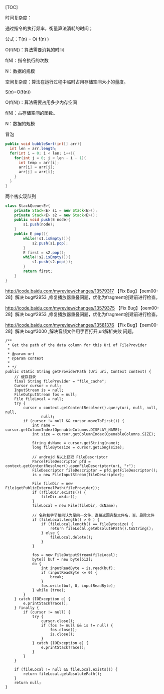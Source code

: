 [TOC]

时间复杂度：

通过指令的执行频率，衡量算法消耗的时间；

 公式：T(n) = O( f(n) )

O(f(N))：算法需要消耗的时间

f(N)：指令执行的次数

N：数据的规模

空间复杂度：算法在运行过程中临时占用存储空间大小的量度。

S(n)=O(f(n))

O(f(N))：算法需要占用多少内存空间

f(N)：占存储空间的函数。

N：数据的规模





冒泡

```java
public void bubbleSort(int[] arr){
  int len = arr.length;
  for(int i = 0; i < len; i++){
    for(int j = 0; j < len - i - 1){
      int temp = arr[i];
      arr[i] = arr[j];
      arr[j] = arr[i];
    }
  }
}
```





两个栈实现队列

```java
class StackQueue<E>{
	private Stack<E> s1 = new Stack<E>();
	private Stack<E> s2 = new Stack<E>();
	public void push(E node){
		s1.push(node);
	}
	public E pop(){
		while(!s1.isEmpty()){
			s2.push(s1.pop);
		}
		E first = s2.pop();
		while(!s2.isEmpty()){
			s1.push(s2.pop());
		}
		return first;
	}
}
```



   http://icode.baidu.com/myreview/changes/13579317 【Fix Bug】【oem00-28】解决 bug#2953 ,修复播放器重叠问题，优化为fragment创建前进行检查。

 http://icode.baidu.com/myreview/changes/13579375 【Fix Bug】【oem00-28】解决 bug#2953 ,修复播放器重叠问题，优化为fragment创建前进行检查。

 http://icode.baidu.com/myreview/changes/13581376 【Fix Bug】【oem00-28】解决 bug#3000 ,解决音频文件用手百打开,uri解析失败 问题。




```
/**
 * Get the path of the data column for this Uri of FileProvider
 *
 * @param uri
 * @param context
 *
 * */
public static String getProviderPath (Uri uri, Context context) {
    // 缓存目录
    final String fileProvider = "file_cache";
    Cursor cursor = null;
    InputStream is = null;
    FileOutputStream fos = null;
    File fileLocal = null;
    try {
        cursor = context.getContentResolver().query(uri, null, null, null,
                null);
        if (cursor != null && cursor.moveToFirst()) {
            int name = cursor.getColumnIndex(OpenableColumns.DISPLAY_NAME);
            int size = cursor.getColumnIndex(OpenableColumns.SIZE);

            String dsName = cursor.getString(name);
            long fileBytesize = cursor.getLong(size);

            // android N以上获取 FileDescriptor
            ParcelFileDescriptor pfd = context.getContentResolver().openFileDescriptor(uri, "r");
            FileDescriptor fileDescriptor = pfd.getFileDescriptor();
            is = new FileInputStream(fileDescriptor);

            File fileDir = new File(getPublicExternalPath(fileProvider));
            if (!fileDir.exists()) {
                fileDir.mkdir();
            }
            fileLocal = new File(fileDir, dsName);

            // 名称和字节相同认为是同一文件，直接返回完整文件名，否，删除文件
            if (fileLocal.length() > 0 ) {
                if (fileLocal.length() == fileBytesize) {
                    return fileLocal.getAbsolutePath().toString();
                } else {
                    fileLocal.delete();
                }
            }

            fos = new FileOutputStream(fileLocal);
            byte[] buf = new byte[512];
            do {
                int inputReadByte = is.read(buf);
                if (inputReadByte <= 0) {
                    break;
                }
                fos.write(buf, 0, inputReadByte);
            } while (true);
        }
    } catch (IOException e) {
        e.printStackTrace();
    } finally {
        if (cursor != null) {
            try {
                cursor.close();
                if (fos != null && is != null) {
                    fos.close();
                    is.close();
                }
            } catch (IOException e) {
                e.printStackTrace();
            }
        }
    }

    if (fileLocal != null && fileLocal.exists()) {
        return fileLocal.getAbsolutePath();
    }
    return null;
}
```